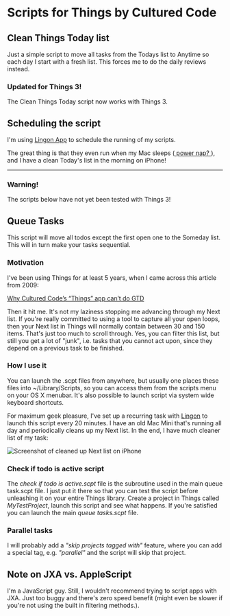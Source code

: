# Scripts for Things by Cultured Code 

## Clean Things Today list

Just a simple script to move all tasks from the Todays list to Anytime so each day I start with a fresh list. This forces me to do the daily reviews instead.

### Updated for Things 3!

The Clean Things Today script now works with Things 3. 

## Scheduling the script

I'm using [Lingon App](https://www.peterborgapps.com/lingon/) to schedule the running of my scripts.

The great thing is that they even run when my Mac sleeps ([ power nap? ](https://support.apple.com/en-us/HT204032)), and I have a clean Today's list in the morning on iPhone! 

---

### Warning!

The scripts below have not yet been tested with Things 3!

## Queue Tasks

This script will move all todos except the first open one to the Someday list. This will in turn make your tasks sequential.
 
### Motivation

 I've been using Things for at least 5 years, when I came across this article from 2009:
 
[Why Cultured Code’s “Things” app can’t do GTD](https://txfx.net/2009/02/05/why-cultured-codes-things-app-cant-do-gtd/)

Then it hit me. It's not my laziness stopping me advancing through my Next list.
If you're really committed to using a tool to capture all your open loops, then your Next list in Things will normally contain between 30 and 150 items. That's just too much to scroll through. Yes, you can filter this list, but still you get a lot of "junk", i.e. tasks that you cannot act upon, since they depend on a previous task to be finished.
 
### How I use it

You can launch the .scpt files from anywhere, but usually one places these files into ~/Library/Scripts, so you can access them from the scripts menu on your OS X menubar. It's also possible to launch script via system wide keyboard shortcuts.
 
For maximum geek pleasure, I've set up a recurring task with [Lingon](https://www.peterborgapps.com/lingon/) to launch this script every 20 minutes. I have an old Mac Mini that's running all day and periodically cleans up my Next list.
 In the end, I have much cleaner list of my task:

![Screenshot of cleaned up Next list on iPhone](http://815b1b87b51011a7a029-623c55fb68acb92f1f433c6448bed244.r60.cf3.rackcdn.com/github/things-scripts/queued-tasks.jpg)

### Check if todo is active script

The _check if todo is active.scpt_ file is the subroutine used in the main queue task.scpt file. I just put it there so that you can test the script before unleashing it on your entire Things library. Create a project in Things called _MyTestProject_, launch this script and see what happens. If you're satisfied you can launch the main _queue tasks.scpt_ file.

### Parallel tasks

I will probably add a _"skip projects tagged with"_ feature, where you can add a special tag, e.g. _"parallel"_ and the script will skip that project.

## Note on JXA vs. AppleScript

I'm a JavaScript guy. Still, I wouldn't recommend trying to script apps with JXA. Just too buggy and there's zero speed benefit (might even be slower if you're not using the built in filtering methods.).
